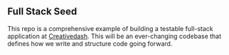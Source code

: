 ## Full Stack Seed

This repo is a comprehensive example of building a testable full-stack 
application at [Creativedash](http://creativeda.sh/). This will be an 
ever-changing codebase that defines how we write and structure code going
forward.
